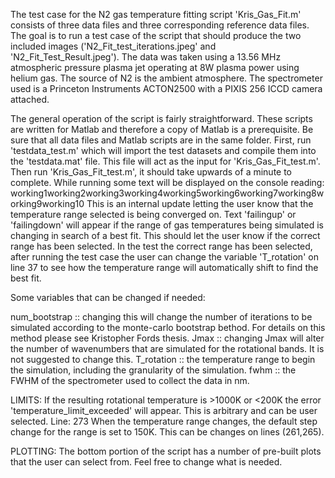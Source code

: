 The test case for the N2 gas temperature fitting script 'Kris_Gas_Fit.m' consists of three data files and three corresponding reference data files. The goal is to run a test case of the script that should produce the two included images ('N2_Fit_test_iterations.jpeg' and 'N2_Fit_Test_Result.jpeg'). 
The data was taken using a 13.56 MHz atmospheric pressure plasma jet operating at 8W plasma power using helium gas. The source of N2 is the ambient atmosphere. The spectrometer used is a Princeton Instruments ACTON2500 with a PIXIS 256 ICCD camera attached.

The general operation of the script is fairly straightforward. These scripts are written for Matlab and therefore a copy of Matlab is a prerequisite. Be sure that all data files and Matlab scripts are in the same folder. 
First, run 'testdata_test.m' which will import the test datasets and compile them into the 'testdata.mat' file. This file will act as the input for 'Kris_Gas_Fit_test.m'.
Then run 'Kris_Gas_Fit_test.m', it should take upwards of a minute to complete. While running some text will be displayed on the console reading:
working1working2working3working4working5working6working7working8working9working10
This is an internal update letting the user know that the temperature range selected is being converged on. Text 'failingup' or 'failingdown' will appear if the range of gas temperatures being simulated is changing in search of a best fit. This should let the user know if the correct range has been selected. 
In the test the correct range has been selected, after running the test case the user can change the variable 'T_rotation' on line 37 to see how the temperature range will automatically shift to find the best fit. 

Some variables that can be changed if needed: 

num_bootstrap :: changing this will change the number of iterations to be simulated according to the monte-carlo bootstrap bethod. For details on this method please see Kristopher Fords thesis.
Jmax :: changing Jmax will alter the number of wavenumbers that are simulated for the rotational bands. It is not suggested to change this.
T_rotation :: the temperature range to begin the simulation, including the granularity of the simulation. 
fwhm :: the FWHM of the spectrometer used to collect the data in nm.

LIMITS: 
If the resulting rotational temperature is >1000K or <200K the error 'temperature_limit_exceeded' will appear. This is arbitrary and can be user selected. Line: 273
When the temperature range changes, the default step change for the range is set to 150K. This can be changes on lines (261,265).

PLOTTING: 
The bottom portion of the script has a number of pre-built plots that the user can select from. Feel free to change what is needed. 
